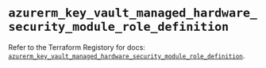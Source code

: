 # `azurerm_key_vault_managed_hardware_security_module_role_definition`

Refer to the Terraform Registory for docs: [`azurerm_key_vault_managed_hardware_security_module_role_definition`](https://registry.terraform.io/providers/hashicorp/azurerm/3.85.0/docs/resources/key_vault_managed_hardware_security_module_role_definition).
